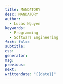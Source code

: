```yaml
---
title: MANDATORY
desc: MANDATORY
author:
  - Lucas Nguyen
keywords:
  - Programming
  - Software Engineering
foot: false
subtitle:
css:
generator:
msg:
previous:
next:
writtendate: "{{date}}"
---
```

